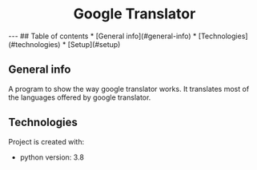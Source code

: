 <h1 align="center">Google Translator</h1>
---
## Table of contents
* [General info](#general-info)
* [Technologies](#technologies)
* [Setup](#setup)

## General info
A program to show the way google translator works.
It translates most of the languages offered by google translator.

## Technologies
Project is created with:
* python version: 3.8


